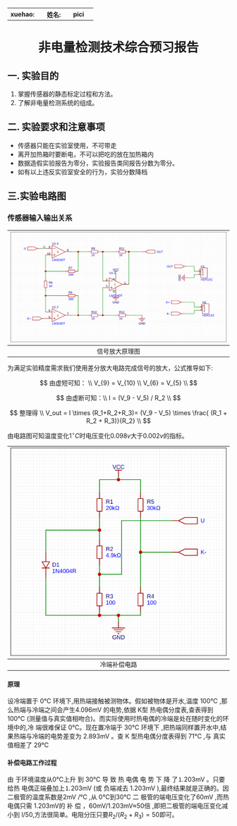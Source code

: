 <table font-size="1px">
  <th>xuehao:</th>
  <th></th>
  <th>姓名:</th>
  <th></th>
  <th>pici</th>
  <th></th>
</table>

# <center>非电量检测技术综合预习报告</center> 

## 一. 实验目的

1. 掌握传感器的静态标定过程和方法。
2. 了解非电量检测系统的组成。
## 二. 实验要求和注意事项
- 传感器只能在实验室使用，不可带走
- 离开加热箱时要断电，不可以把吃的放在加热箱内
- 数据造假实验报告为零分，实验报告类同报告分数为零分。
- 如有以上违反实验室安全的行为，实验分数降档

## 三.实验电路图
### 传感器输入输出关系
<center>

|![imge](./source.png)|
|:--:|
|信号放大原理图|

</center>

为满足实验精度需求我们使用差分放大电路完成信号的放大，公式推导如下:

$$
由虚短可知： \\
V_{9} = V_{10} \\
V_{6} = V_{5} \\
$$

$$
由虚断可知：\\
I = (V_9 - V_5) / R_2 \\
$$

$$
整理得 \\
V_out = I \times (R_1+R_2+R_3)= (V_9 - V_5) \times \frac{ (R_1 + R_2 + R_3)}{R_2} \\
$$

由电路图可知温度变化$1^{\circ} C$时电压变化0.098$v$大于0.002$v$的指标。
<center>

|![imge](./revise.png)|
|:--:|
|冷端补偿电路|

</center>

#### 原理
设冷端置于 0℃ 环境下,用热端接触被测物体。假如被物体是开水,温度 100℃ ,那 么热端与冷端之间会产生4.096mⅤ 的电势,依据 K型 热电偶分度表,查表得到 100℃ (测量值与真实值相吻合)。而实际使用时热电偶的冷端是处在随时变化的环境中的,冷 端很难保证 0℃。现在置冷端于 30℃ 环境下 ,把热端同样置开水中,结 果热端与冷端的电势差变为 2.893mⅤ 。查 Κ 型热电偶分度表得到 71℃ ,与 真实值相差了 29℃
#### 补偿电路工作过程
由 于环境温度从0℃上升 到 30℃ 导 致 热 电偶 电 势 下 降 了⒈203mⅤ 。只要给热 电偶正端叠加上⒈203mⅤ (或 负端减去 1.203mⅤ ),最终结果就是正确的。因二极管的温度系数是2mⅤ /℃ ,从 0℃到30℃ 二 极管的端电压变化了60mⅤ ,而热电偶只需 1.203mⅤ的 补 偿 ，60mV/1.203mV≈50倍 ,即把二极管的端电压变化减小到 l/50,方法很简单。电阻分压只要$R_2/(R_2+R_3)=50$即可。


